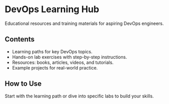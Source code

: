 # DevOps Learning Hub

Educational resources and training materials for aspiring DevOps engineers.

## Contents
- Learning paths for key DevOps topics.
- Hands-on lab exercises with step-by-step instructions.
- Resources: books, articles, videos, and tutorials.
- Example projects for real-world practice.

## How to Use
Start with the learning path or dive into specific labs to build your skills.
